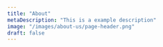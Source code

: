 ```yaml
---
title: "About"
metaDescription: "This is a example description"
image: "/images/about-us/page-header.png"
draft: false
---
```

